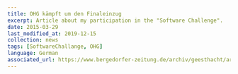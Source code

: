 ```yaml
---
title: OHG kämpft um den Finaleinzug
excerpt: Article about my participation in the "Software Challenge".
date: 2015-03-29
last_modified_at: 2019-12-15
collection: news
tags: [SoftwareChallange, OHG]
language: German
associated_url: https://www.bergedorfer-zeitung.de/archiv/geesthacht/article205299105/OHG-kaempft-um-den-Finaleinzug.html
---
```

